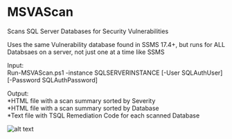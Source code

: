# MSVAScan
Scans SQL Server Databases for Security Vulnerabilities

Uses the same Vulnerability database found in SSMS 17.4+, 
but runs for ALL Databsaes on a server, not just one at a time like SSMS

Input:<br>
Run-MSVAScan.ps1 -instance SQLSERVERINSTANCE [-User SQLAuthUser] [-Password SQLAuthPassword]<br>

Output:<br>
*HTML file with a scan summary sorted by Severity<Br>
*HTML file with a scan summary sorted by Database<br>
*Text file with TSQL Remediation Code for each scanned Database<br>


![alt text](https://raw.githubusercontent.com/gwalkey/MSVAScan/master/MSVAScan.jpg)
